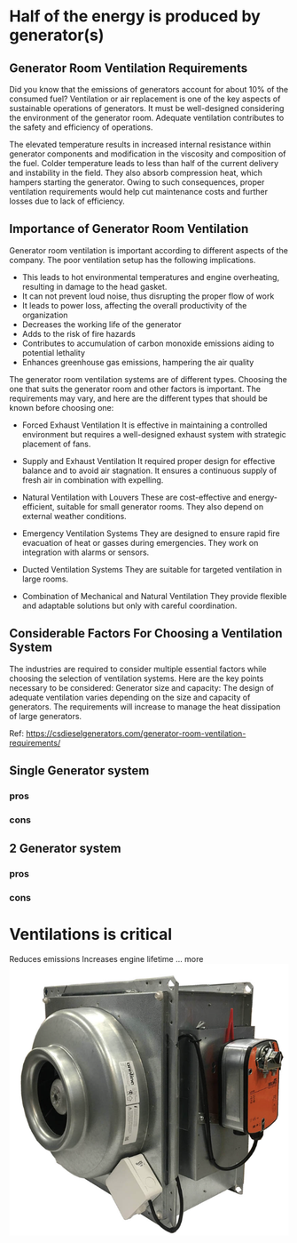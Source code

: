 # Half of the energy is produced by generator(s)

## Generator Room Ventilation Requirements


Did you know that the emissions of generators account for about 10% of the consumed fuel? Ventilation or air replacement is one of the key aspects of sustainable operations of generators. It must be well-designed considering the environment of the generator room. Adequate ventilation contributes to the safety and efficiency of operations. 

The elevated temperature results in increased internal resistance within generator components and modification in the viscosity and composition of the fuel. Colder temperature leads to less than half of the current delivery and instability in the field. They also absorb compression heat, which hampers starting the generator. Owing to such consequences, proper ventilation requirements would help cut maintenance costs and further losses due to lack of efficiency. 

## Importance of Generator Room Ventilation 
Generator room ventilation is important according to different aspects of the company. The poor ventilation setup has the following implications. 

- This leads to hot environmental temperatures and engine overheating, resulting in damage to the head gasket. 
- It can not prevent loud noise, thus disrupting the proper flow of work 
- It leads to power loss, affecting the overall productivity of the organization 
- Decreases the working life of the generator  
- Adds to the risk of fire hazards 
- Contributes to accumulation of carbon monoxide emissions aiding to potential lethality 
- Enhances greenhouse gas emissions, hampering the air quality 

The generator room ventilation systems are of different types. Choosing the one that suits the generator room and other factors is important. The requirements may vary, and here are the different types that should be known before choosing one: 

- Forced Exhaust Ventilation
It is effective in maintaining a controlled environment but requires a well-designed exhaust system with strategic placement of fans.

- Supply and Exhaust Ventilation
It required proper design for effective balance and to avoid air stagnation. It ensures a continuous supply of fresh air in combination with expelling.

- Natural Ventilation with Louvers
These are cost-effective and energy-efficient, suitable for small generator rooms. They also depend on external weather conditions. 

- Emergency Ventilation Systems
They are designed to ensure rapid fire evacuation of heat or gasses during emergencies. They work on integration with alarms or sensors. 

- Ducted Ventilation Systems 
They are suitable for targeted ventilation in large rooms. 

- Combination of Mechanical and Natural Ventilation
They provide flexible and adaptable solutions but only with careful coordination. 

## Considerable Factors For Choosing a Ventilation System
The industries are required to consider multiple essential factors while choosing the selection of ventilation systems. Here are the key points necessary to be considered: 
    Generator size and capacity: The design of adequate ventilation varies depending on the size and capacity of generators. The requirements will increase to manage the heat dissipation of large generators. 

Ref:
https://csdieselgenerators.com/generator-room-ventilation-requirements/

## Single Generator system

### pros

### cons

## 2 Generator system

### pros

### cons

# Ventilations is critical
Reduces emissions
Increases engine lifetime
... more 
![alt text](image.png)